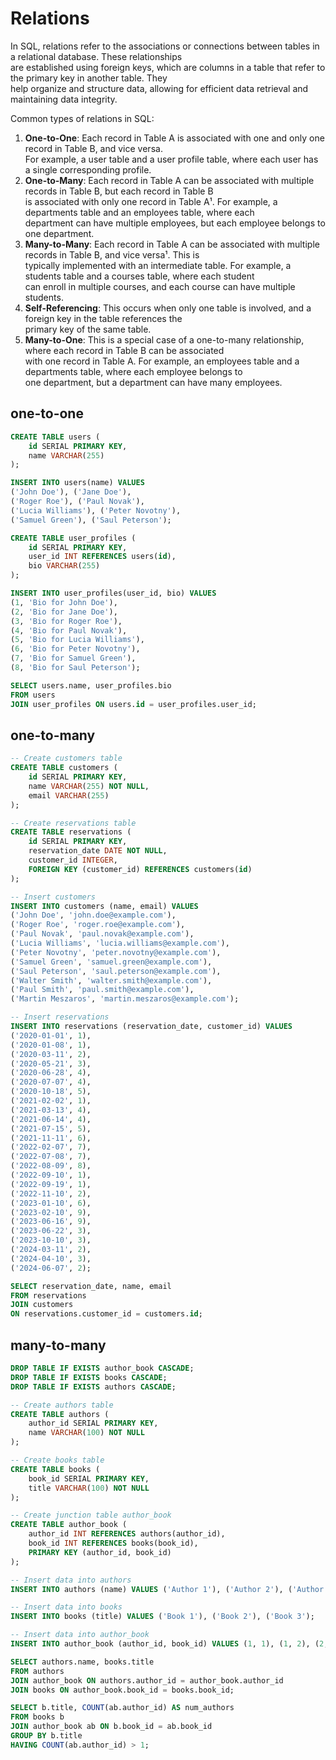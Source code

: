 # Relations

In SQL, relations refer to the associations or connections between tables in a relational database. These relationships  
are established using foreign keys, which are columns in a table that refer to the primary key in another table. They   
help organize and structure data, allowing for efficient data retrieval and maintaining data integrity.

Common types of relations in SQL:

1. **One-to-One**: Each record in Table A is associated with one and only one record in Table B, and vice versa.  
   For example, a user table and a user profile table, where each user has a single corresponding profile.  
3. **One-to-Many**: Each record in Table A can be associated with multiple records in Table B, but each record in Table B  
   is associated with only one record in Table A¹. For example, a departments table and an employees table, where each  
   department can have multiple employees, but each employee belongs to one department.  
5. **Many-to-Many**: Each record in Table A can be associated with multiple records in Table B, and vice versa¹. This is  
   typically implemented with an intermediate table. For example, a students table and a courses table, where each student  
   can enroll in multiple courses, and each course can have multiple students.  
8. **Self-Referencing**: This occurs when only one table is involved, and a foreign key in the table references the  
   primary key of the same table.
10. **Many-to-One**: This is a special case of a one-to-many relationship, where each record in Table B can be associated  
    with one record in Table A. For example, an employees table and a departments table, where each employee belongs to  
    one department, but a department can have many employees.

## one-to-one

```SQL
CREATE TABLE users (
    id SERIAL PRIMARY KEY,
    name VARCHAR(255)
);

INSERT INTO users(name) VALUES 
('John Doe'), ('Jane Doe'), 
('Roger Roe'), ('Paul Novak'),
('Lucia Williams'), ('Peter Novotny'),
('Samuel Green'), ('Saul Peterson');

CREATE TABLE user_profiles (
    id SERIAL PRIMARY KEY,
    user_id INT REFERENCES users(id),
    bio VARCHAR(255)
);

INSERT INTO user_profiles(user_id, bio) VALUES 
(1, 'Bio for John Doe'), 
(2, 'Bio for Jane Doe'),
(3, 'Bio for Roger Roe'),
(4, 'Bio for Paul Novak'),
(5, 'Bio for Lucia Williams'),
(6, 'Bio for Peter Novotny'),
(7, 'Bio for Samuel Green'),
(8, 'Bio for Saul Peterson');
```

```SQL
SELECT users.name, user_profiles.bio
FROM users
JOIN user_profiles ON users.id = user_profiles.user_id;
```



## one-to-many

```SQL
-- Create customers table
CREATE TABLE customers (
    id SERIAL PRIMARY KEY,
    name VARCHAR(255) NOT NULL,
    email VARCHAR(255)
);

-- Create reservations table
CREATE TABLE reservations (
    id SERIAL PRIMARY KEY,
    reservation_date DATE NOT NULL,
    customer_id INTEGER,
    FOREIGN KEY (customer_id) REFERENCES customers(id)
);

-- Insert customers
INSERT INTO customers (name, email) VALUES 
('John Doe', 'john.doe@example.com'),
('Roger Roe', 'roger.roe@example.com'),
('Paul Novak', 'paul.novak@example.com'),
('Lucia Williams', 'lucia.williams@example.com'),
('Peter Novotny', 'peter.novotny@example.com'),
('Samuel Green', 'samuel.green@example.com'),
('Saul Peterson', 'saul.peterson@example.com'),
('Walter Smith', 'walter.smith@example.com'),
('Paul Smith', 'paul.smith@example.com'),
('Martin Meszaros', 'martin.meszaros@example.com');

-- Insert reservations
INSERT INTO reservations (reservation_date, customer_id) VALUES 
('2020-01-01', 1),
('2020-01-08', 1),
('2020-03-11', 2),
('2020-05-21', 3),
('2020-06-28', 4),
('2020-07-07', 4),
('2020-10-18', 5),
('2021-02-02', 1),
('2021-03-13', 4),
('2021-06-14', 4),
('2021-07-15', 5),
('2021-11-11', 6),
('2022-02-07', 7),
('2022-07-08', 7),
('2022-08-09', 8),
('2022-09-10', 1),
('2022-09-19', 1),
('2022-11-10', 2),
('2023-01-10', 6),
('2023-02-10', 9),
('2023-06-16', 9),
('2023-06-22', 3),
('2023-10-10', 3),
('2024-03-11', 2),
('2024-04-10', 3),
('2024-06-07', 2);
```

```SQL
SELECT reservation_date, name, email
FROM reservations 
JOIN customers 
ON reservations.customer_id = customers.id;
```


## many-to-many

```SQL
DROP TABLE IF EXISTS author_book CASCADE;
DROP TABLE IF EXISTS books CASCADE;
DROP TABLE IF EXISTS authors CASCADE;

-- Create authors table
CREATE TABLE authors (
    author_id SERIAL PRIMARY KEY,
    name VARCHAR(100) NOT NULL
);

-- Create books table
CREATE TABLE books (
    book_id SERIAL PRIMARY KEY,
    title VARCHAR(100) NOT NULL
);

-- Create junction table author_book
CREATE TABLE author_book (
    author_id INT REFERENCES authors(author_id),
    book_id INT REFERENCES books(book_id),
    PRIMARY KEY (author_id, book_id)
);

-- Insert data into authors
INSERT INTO authors (name) VALUES ('Author 1'), ('Author 2'), ('Author 3');

-- Insert data into books
INSERT INTO books (title) VALUES ('Book 1'), ('Book 2'), ('Book 3');

-- Insert data into author_book
INSERT INTO author_book (author_id, book_id) VALUES (1, 1), (1, 2), (2, 2), (2, 3), (3, 3);
```


```SQL
SELECT authors.name, books.title
FROM authors
JOIN author_book ON authors.author_id = author_book.author_id
JOIN books ON author_book.book_id = books.book_id;
```

```SQL
SELECT b.title, COUNT(ab.author_id) AS num_authors
FROM books b
JOIN author_book ab ON b.book_id = ab.book_id
GROUP BY b.title
HAVING COUNT(ab.author_id) > 1;
```
